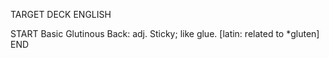 TARGET DECK
ENGLISH

START
Basic
Glutinous
Back: adj. Sticky; like glue. [latin: related to *gluten]
END
